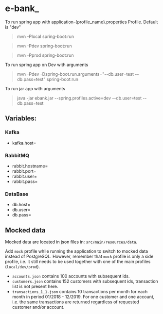 # e-bank\_

To run spring app with application-{profile_name}.properties Profile. Default is "dev"

> mvn -Plocal spring-boot:run

> mvn -Pdev spring-boot:run

> mvn -Pprod spring-boot:run

To run spring app on Dev with arguments

> mvn -Pdev -Dspring-boot.run.arguments="--db.user=test --db.pass=test" spring-boot:run

To run jar app with arguments

> java -jar ebank.jar --spring.profiles.active=dev --db.user=test --db.pass=test

## Variables:

### Kafka

- kafka.host=

### RabbitMQ

- rabbit.hostname=
- rabbit.port=
- rabbit.user=
- rabbit.pass=

### DataBase

- db.host=
- db.user=
- db.pass=

## Mocked data

Mocked data are located in json files in: `src/main/resources/data`.

Add `mock` profile while running the application to switch to mocked data instead of PostgreSQL. However, remember that `mock` profile is only a side profile, i.e. it still needs to be used together with one of the main profiles (`local/dev/prod`).

- `accounts.json` contains 100 accounts with subsequent ids.
- `customers.json` contains 152 customers with subsequent ids, transaction list is not present here.
- `transactions_1_1.json` contains 10 transactions per month for each month in period 01/2018 - 12/2019. For one customer and one account, i.e. the same transactions are returned regardless of requested customer and/or account.